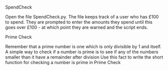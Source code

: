 SpendCheck

Open the file SpendCheck.py. The file keeps track of a user who has £100 to spend. 
They are prompted to enter the amounts they spend until this goes over £100 - at which point they are warned and the script ends.

Prime Check

Remember that a prime number is one which is only divisible by 1 and itself.
A simple way to check if a number is prime is to see if any of the numbers smaller than it have a remainder after division
Use this fact to write the short function for checking a number is prime in Prime Check
